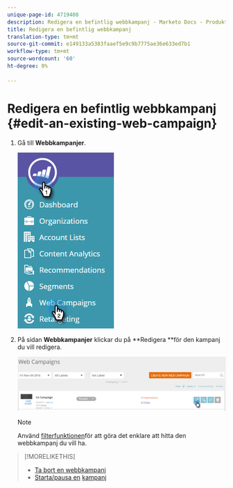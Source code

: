 ```yaml
---
unique-page-id: 4719408
description: Redigera en befintlig webbkampanj - Marketo Docs - Produktdokumentation
title: Redigera en befintlig webbkampanj
translation-type: tm+mt
source-git-commit: e149133a5383faaef5e9c9b7775ae36e633ed7b1
workflow-type: tm+mt
source-wordcount: '60'
ht-degree: 0%

---
```



# Redigera en befintlig webbkampanj {#edit-an-existing-web-campaign}

1. Gå till **Webbkampanjer**.

   ![](assets/image2016-8-18-16-3a15-3a14.png)

1. På sidan **Webbkampanjer** klickar du på **Redigera **för den kampanj du vill redigera.

   ![](assets/web-campaigns-1-edit-hand.png)

   >[!NOTE]
   >
   >Använd [filterfunktionen](filter-web-campaigns.md)för att göra det enklare att hitta den webbkampanj du vill ha.

>[!MORELIKETHIS]
>
>* [Ta bort en webbkampanj](delete-a-web-campaign.md)
>* [Starta/pausa en](launch-pause-a-web-campaign.md) [kampanj](launch-pause-a-web-campaign.md)

>




